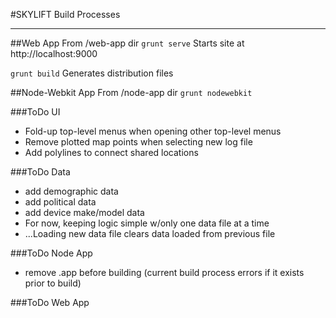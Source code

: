 #SKYLIFT Build Processes

***
##Web App
From /web-app dir
`grunt serve`
Starts site at http://localhost:9000

`grunt build`
Generates distribution files

##Node-Webkit App
From /node-app dir
`grunt nodewebkit`

###ToDo UI
* Fold-up top-level menus when opening other top-level menus
* Remove plotted map points when selecting new log file
* Add polylines to connect shared locations

###ToDo Data
* add demographic data
* add political data
* add device make/model data
* For now, keeping logic simple w/only one data file at a time
* ...Loading new data file clears data loaded from previous file

###ToDo Node App
* remove .app before building (current build process errors if it exists prior to build)


###ToDo Web App
